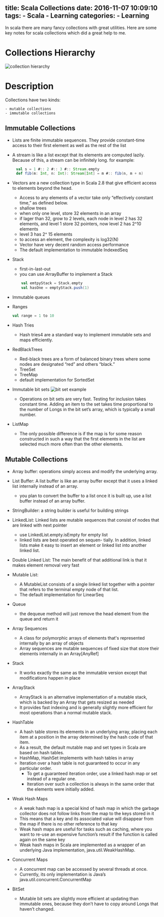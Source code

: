 title: Scala Collections
date: 2016-11-07 10:09:10
tags:
    - Scala
    - Learning
categories:
      - Learning
---

In scala there are many fancy collections with great utilities. Here are some key notes for scala collections which did a great help to me.
<!--more-->

# Collections Hierarchy
![collection hierarchy](http://ww1.sinaimg.cn/mw1024/761b7938jw1f9jbrdeugkj20ku0q041j.jpg)

# Description
Collections have two kinds:

	- mutable collections
	- immutable collections

## Immutable Collections	

- Lists are finite immutable sequences. They provide constant-time access to their first element as well as the rest of the list

- A stream is like a list except that its elements are computed lazily. Because of this, a stream can be infinitely long. for example:

```scala
	 val s = 1 #:: 2 #:: 3 #:: Stream.empty
	 def fib(m: Int, n: Int): Stream[Int] = m #:: fib(n, m + n)
```

- Vectors are a new collection type in Scala 2.8 that give efficient access to elements beyond the head.
    - Access to any elements of a vector take only “effectively constant time,” as defined below.
    - shallow trees
    - when only one level, store 32 elements in an array
    - if lager than 32, grow to 2 levels, each node in level 2 has 32 elements, and level 1 store 32 pointers, now level 2 has 2^10 elements
    - level 3 has 2^ 15 elements
    - to access an element, the complexity is log32(N)
    - Vector have very decent random access performance
    - The default implementation to immutable IndexedSeq
    
- Stack
	- first-in-last-out
	- you can use ArrayBuffer to implement a Stack 
	```scala
		val emtpyStack = Stack.empty
		val hasOne = emptyStack.push(1)
	```
- Immutable queues

- Ranges

	```scala
	val range = 1 to 10 
	```
	
- Hash Tries
    - Hash tries4 are a standard way to implement immutable sets and maps efficiently.
    
- RedBlackTrees
    - Red-black trees are a form of balanced binary trees where some nodes are designated “red” and others “black.”
    - TreeSet
    - TreeMap
    - default implementation for SortedSet
    
-  Immutable bit sets
![bit set example](http://ww2.sinaimg.cn/mw690/761b7938jw1f9jc4ydow0j20r208276p.jpg)
    - Operations on bit sets are very fast. Testing for inclusion takes constant time. Adding an item to the set takes time proportional to the number of Longs in the bit set’s array, which is typically a small number.
    
- ListMap
    -  The only possible difference is if the map is for some reason constructed in such a way that the first elements in the list are selected much more often than the other elements.

## Mutable Collections

- Array buffer: operations simply access and modify the underlying array.

-  List Buffer: A list buffer is like an array buffer except that it uses a linked list internally instead of an array.
    - you plan to convert the buffer to a list once it is built up, use a list buffer instead of an array buffer.
    
- StringBuilder:  a string builder is useful for building strings

- LinkedList: Linked lists are mutable sequences that consist of nodes that are linked with next pointer
    - use  LinkedList.empty.isEmpty for empty list
    - linked lists are best operated on sequen- tially. In addition, linked lists make it easy to insert an element or linked list into another linked list.

- Double Linked List: The main benefit of that additional link is that it makes element removal very fast

- Mutable List:
    - A MutableList consists of a single linked list together with a pointer that refers to the terminal empty node of that list.
    - The default implementation for LinearSeq

- Queue
    - the dequeue method will just remove the head element from the queue and return it

- Array Sequences
    - A class for polymorphic arrays of elements that's represented internally by an array of objects
    - Array sequences are mutable sequences of fixed size that store their elements internally in an Array[AnyRef]

- Stack
    - It works exactly the same as the immutable version except that modifications happen in place

- ArrayStack
    - ArrayStack is an alternative implementation of a mutable stack, which is backed by an Array that gets resized as needed
    - It provides fast indexing and is generally slightly more efficient for most operations than a normal mutable stack.

- HashTable
    - A hash table stores its elements in an underlying array, placing each item at a position in the array determined by the hash code of that item.
    - As a result, the default mutable map and set types in Scala are based on hash tables.
    - HashMap, HashSet implements with hash tables in array
    - Iteration over a hash table is not guaranteed to occur in any particular order.
        - To get a guaranteed iteration order, use a linked hash map or set instead of a regular one.
        - Iteration over such a collection is always in the same order that the elements were initially added.

- Weak Hash Maps
    - A weak hash map is a special kind of hash map in which the garbage collector does not follow links from the map to the keys stored in it
    - This means that a key and its associated value will disappear from the map if there is no other reference to that key
    - Weak hash maps are useful for tasks such as caching, where you want to re-use an expensive function’s result if the function is called again on the same key
    - Weak hash maps in Scala are implemented as a wrapper of an underlying Java implementation, java.util.WeakHashMap.

- Concurrent Maps
    - A concurrent map can be accessed by several threads at once.
    -  Currently, its only implementation is Java’s java.util.concurrent.ConcurrentMap

- BitSet
    - Mutable bit sets are slightly more efficient at updating than immutable ones, because they don’t have to copy around Longs that haven’t changed.